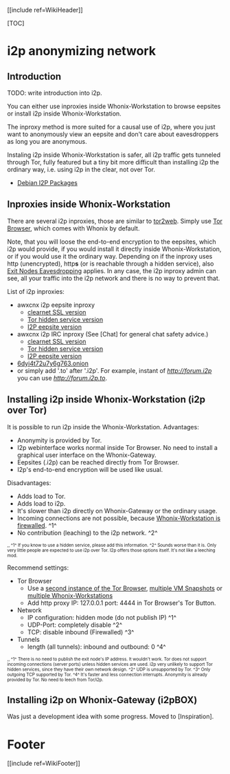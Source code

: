 [[include ref=WikiHeader]]

[TOC]

# i2p anonymizing network #
## Introduction ##
TODO: write introduction into i2p.

You can either use inproxies inside Whonix-Workstation to browse eepsites or install i2p inside Whonix-Workstation.

The inproxy method is more suited for a causal use of i2p, where you just want to anonymously view an eepsite and don't care about eavesdroppers as long you are anonymous. 

Instaling i2p inside Whonix-Workstation is safer, all i2p traffic gets tunneled through Tor, fully featured but a tiny bit more difficult than installing i2p the ordinary way, i.e. using i2p in the clear, not over Tor.

* [Debian I2P Packages](http://www.i2p2.de/debian.html)

## Inproxies inside Whonix-Workstation ##
There are several i2p inproxies, those are similar to [tor2web](https://trac.torproject.org/projects/tor/wiki/doc/tor2web). Simply use [Tor Browser](https://sourceforge.net/p/whonix/wiki/TorBrowser/), which comes with Whonix by default.

Note, that you will loose the end-to-end encryption to the eepsites, which i2p would provide, if you would install it directly inside Whonix-Workstation, or if you would use it the ordinary way. Depending on if the inproxy uses http (unencrypted), http**s** (or is reachable through a hidden service), also [Exit Nodes Eavesdropping](https://sourceforge.net/p/whonix/wiki/Warning/#tor-exit-nodes-can-eavesdrop-on-communications) applies. In any case, the i2p inproxy admin can see, all your traffic into the i2p network and there is no way to prevent that. 

List of i2p inproxies:

* awxcnx i2p eepsite inproxy
    * [clearnet SSL version](https://www.awxcnx.de/tor-i2p-proxy2-en.htm)
    * [Tor hidden service version](http://a5ec6f6zcxtudtch.onion/tor-i2p-proxy2-en.htm)
    * [I2P eepsite version](http://awxcnx.i2p/tor-i2p-proxy2-en.htm)
* awxcnx i2p IRC inproxy (See [Chat] for general chat safety advice.)
    * [clearnet SSL version](https://www.awxcnx.de/i2p-irc-en.htm)
    * [Tor hidden service version](http://a5ec6f6zcxtudtch.onion/i2p-irc-en.htm)
    * [I2P eepsite version](http://awxcnx.i2p/i2p-irc-en.htm)
* [6dyi4t72u7y6g763.onion](http://6dyi4t72u7y6g763.onion/)
* or simply add '.to' after '.i2p'. For example, instant of *http://forum.i2p* you can use *http://forum.i2p.to*.

## Installing i2p inside Whonix-Workstation (i2p over Tor) ##
It is possible to run i2p inside the Whonix-Workstation. 
Advantages: 

* Anonymity is provided by Tor.
* I2p webinterface works normal inside Tor Browser. No need to install a graphical user interface on the Whonix-Gateway.
* Eepsites (.i2p) can be reached directly from Tor Browser.
* I2p's end-to-end encryption will be used like usual.

Disadvantages: 

* Adds load to Tor.
* Adds load to i2p.
* It's slower than i2p directly on Whonix-Gateway or the ordinary usage.
* Incoming connections are not possible, because [Whonix-Workstation is firewalled](https://sourceforge.net/p/whonix/wiki/Install%20Software/#whonix-workstation-is-firewalled). ^1^ 
* No contribution (leaching) to the i2p network. ^2^ 

<font size="-3">
,,
^1^ If you know to use a hidden service, please add this information.
^2^ Sounds worse than it is. Only very little people are expected to use i2p over Tor. I2p offers those options itself. It's not like a leeching mod. 
</font>

Recommend settings:

* Tor Browser
    * Use a [second instance of the Tor Browser](https://sourceforge.net/p/whonix/wiki/TorBrowser/#more-than-one-tor-browser-in-whonix), [multiple VM Snapshots](https://sourceforge.net/p/whonix/wiki/Security%20Guide/#recommendation-to-use-multiple-vm-snapshots) or [multiple Whonix-Workstations](https://sourceforge.net/p/whonix/wiki/Multiple%20Whonix-Workstations/)
    * Add http proxy IP: 127.0.0.1 port: 4444 in Tor Browser's Tor Button.
* Network
    * IP configuration: hidden mode (do not publish IP) ^1^
    * UDP-Port: completely disable ^2^
    * TCP: disable inbound (Firewalled) ^3^
* Tunnels
    * length (all tunnels): inbound and outbound: 0 ^4^

<font size="-3">
,,
^1^ There is no need to publish the exit node's IP address. It wouldn't work. Tor does not support incoming connections (server ports) unless hidden services are used. i2p very unlikely to support Tor hidden services, since they have their own network design.
^2^ UDP is unsupported by Tor.
^3^ Only outgoing TCP supported by Tor.
^4^ It's faster and less connection interrupts. Anonymity is already provided by Tor. No need to leech from Tor/i2p.
</font>

## Installing i2p on Whonix-Gateway (i2pBOX) ##
Was just a development idea with some progress. Moved to [Inspiration].

# Footer #
[[include ref=WikiFooter]]